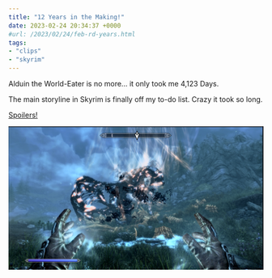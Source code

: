 ```yaml
---
title: "12 Years in the Making!"
date: 2023-02-24 20:34:37 +0000
#url: /2023/02/24/feb-rd-years.html
tags:
- "clips"
- "skyrim"
---
```

Alduin the World-Eater is no more...  it only took me 4,123 Days.

The main storyline in Skyrim is finally off my to-do list.  Crazy it took so long.

[Spoilers!](https://www.xbox.com/play/media/YT82HV322U)

![image](2a3ad45d0e.png)